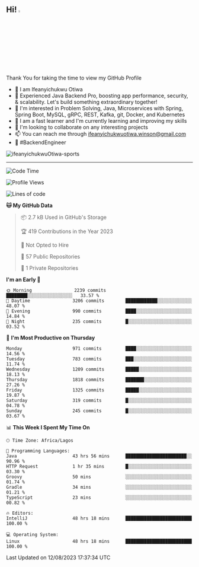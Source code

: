 <!-- BLOG-POST-LIST:START --><!-- BLOG-POST-LIST:END -->

## Hi! <img src="https://media.giphy.com/media/hvRJCLFzcasrR4ia7z/giphy.gif" width="4%"> 

Thank You for taking the time to view my GitHub Profile

- 👋 I am Ifeanyichukwu Otiwa
- 🚀 Experienced Java Backend Pro, boosting app performance, security, & scalability. Let's build something extraordinary together!
- 👀 I'm interested in Problem Solving, Java, Microservices with Spring, Spring Boot, MySQL, gRPC, REST, Kafka, git, Docker, and Kubernetes
- 🌱 I am a fast learner and I'm currently learning and improving my skills
- 💞️ I'm looking to collaborate on any interesting projects
- 📫 You can reach me through ifeanyichukwuotiwa.winson@gmail.com
- 🚀 #BackendEngineer

<p align="left" marginTop="10px"> <img src="https://komarev.com/ghpvc/?username=ifeanyichukwuOtiwa-sports&label=Profile%20views&color=0e75b6&style=for-the-badge" alt="ifeanyichukwuOtiwa-sports" /> </p>

***

<!--START_SECTION:waka-->
![Code Time](http://img.shields.io/badge/Code%20Time-1%2C634%20hrs%2026%20mins-blue)

![Profile Views](http://img.shields.io/badge/Profile%20Views-8-blue)

![Lines of code](https://img.shields.io/badge/From%20Hello%20World%20I%27ve%20Written-2.8%20million%20lines%20of%20code-blue)

**🐱 My GitHub Data** 

> 📦 2.7 kB Used in GitHub's Storage 
 > 
> 🏆 419 Contributions in the Year 2023
 > 
> 🚫 Not Opted to Hire
 > 
> 📜 57 Public Repositories 
 > 
> 🔑 1 Private Repositories 
 > 
**I'm an Early 🐤** 

```text
🌞 Morning                2239 commits        ████████░░░░░░░░░░░░░░░░░   33.57 % 
🌆 Daytime                3206 commits        ████████████░░░░░░░░░░░░░   48.07 % 
🌃 Evening                990 commits         ████░░░░░░░░░░░░░░░░░░░░░   14.84 % 
🌙 Night                  235 commits         █░░░░░░░░░░░░░░░░░░░░░░░░   03.52 % 
```
📅 **I'm Most Productive on Thursday** 

```text
Monday                   971 commits         ████░░░░░░░░░░░░░░░░░░░░░   14.56 % 
Tuesday                  783 commits         ███░░░░░░░░░░░░░░░░░░░░░░   11.74 % 
Wednesday                1209 commits        █████░░░░░░░░░░░░░░░░░░░░   18.13 % 
Thursday                 1818 commits        ███████░░░░░░░░░░░░░░░░░░   27.26 % 
Friday                   1325 commits        █████░░░░░░░░░░░░░░░░░░░░   19.87 % 
Saturday                 319 commits         █░░░░░░░░░░░░░░░░░░░░░░░░   04.78 % 
Sunday                   245 commits         █░░░░░░░░░░░░░░░░░░░░░░░░   03.67 % 
```


📊 **This Week I Spent My Time On** 

```text
🕑︎ Time Zone: Africa/Lagos

💬 Programming Languages: 
Java                     43 hrs 56 mins      ███████████████████████░░   90.96 % 
HTTP Request             1 hr 35 mins        █░░░░░░░░░░░░░░░░░░░░░░░░   03.30 % 
Groovy                   50 mins             ░░░░░░░░░░░░░░░░░░░░░░░░░   01.74 % 
Gradle                   34 mins             ░░░░░░░░░░░░░░░░░░░░░░░░░   01.21 % 
TypeScript               23 mins             ░░░░░░░░░░░░░░░░░░░░░░░░░   00.82 % 

🔥 Editors: 
IntelliJ                 48 hrs 18 mins      █████████████████████████   100.00 % 

💻 Operating System: 
Linux                    48 hrs 18 mins      █████████████████████████   100.00 % 
```


 Last Updated on 12/08/2023 17:37:34 UTC
<!--END_SECTION:waka-->

<!--
<p align="center">
![trophy](https://github-profile-trophy.vercel.app/?username=ifeanyichukwuOtiwa-sports&theme=onedark) (https://github.com/ryo-ma/github-profile-trophy)
</p>
-->

<!---
ifeanyi-otiwa/ifeanyi-otiwa is a ✨ special ✨ repository because its `README.md` (this file) appears on your GitHub profile.
You can click the Preview link to take a look at your changes.
--->
